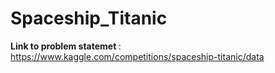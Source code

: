 # Spaceship_Titanic
<b> Link to problem statemet </b> : <a> https://www.kaggle.com/competitions/spaceship-titanic/data</a> 

